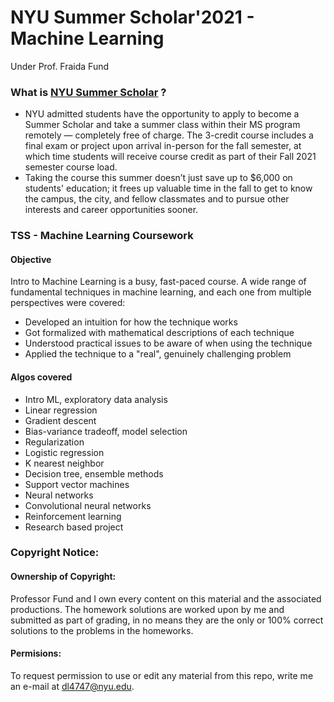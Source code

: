 # NYU Summer Scholar'2021 - Machine Learning
Under Prof. Fraida Fund

### What is [NYU Summer Scholar](https://engineering.nyu.edu/admissions/graduate/admitted-students/jumpstart-your-nyu-experience) ?
* NYU admitted students have the opportunity to apply to become a Summer Scholar and take a summer class within their MS program remotely — completely free of charge. The 3-credit course includes a final exam or project upon arrival in-person for the fall semester, at which time students will receive course credit as part of their Fall 2021 semester course load.
* Taking the course this summer doesn’t just save up to $6,000 on students' education; it frees up valuable time in the fall to get to know the campus, the city, and fellow classmates and to pursue other interests and career opportunities sooner.

### TSS - Machine Learning Coursework 
#### Objective
Intro to Machine Learning is a busy, fast-paced course. A wide range of fundamental techniques in machine learning, and each one from multiple perspectives were covered:

* Developed an intuition for how the technique works
* Got formalized with mathematical descriptions of each technique
* Understood practical issues to be aware of when using the technique
* Applied the technique to a "real", genuinely challenging problem

#### Algos covered
* Intro ML, exploratory data analysis
* Linear regression
* Gradient descent
* Bias-variance tradeoff, model selection
* Regularization
* Logistic regression
* K nearest neighbor
* Decision tree, ensemble methods
* Support vector machines
* Neural networks
* Convolutional neural networks
* Reinforcement learning
* Research based project

### Copyright Notice:

#### Ownership of Copyright:
Professor Fund and I own every content on this material and the associated productions. The homework solutions are worked upon by me and submitted as part of grading, in no means they are the only or 100% correct solutions to the problems in the homeworks.

#### Permisions:
To request permission to use or edit any material from this repo, write me an e-mail at dl4747@nyu.edu.
